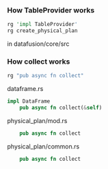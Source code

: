 
### How TableProvider works

```rust
rg 'impl TableProvider'
rg create_physical_plan
```

in datafusion/core/src

### How collect works

```rust
rg "pub async fn collect"
```

dataframe.rs
```rust
impl DataFrame
    pub async fn collect(&self)
```

physical_plan/mod.rs
```rust
    pub async fn collect
```

physical_plan/common.rs
```rust
    pub async fn collect
```
